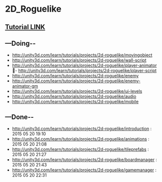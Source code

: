 # 2D_Roguelike

## [Tutorial LINK](http://unity3d.com/learn/tutorials/projects/2d-roguelike) ##

## —Doing-- ##

- http://unity3d.com/learn/tutorials/projects/2d-roguelike/movingobject
- http://unity3d.com/learn/tutorials/projects/2d-roguelike/wall-script
- http://unity3d.com/learn/tutorials/projects/2d-roguelike/player-animator
- http://unity3d.com/learn/tutorials/projects/2d-roguelike/player-script
- http://unity3d.com/learn/tutorials/projects/2d-roguelike/enemy
- http://unity3d.com/learn/tutorials/projects/2d-roguelike/enemy-animator-gm
- http://unity3d.com/learn/tutorials/projects/2d-roguelike/ui-levels
- http://unity3d.com/learn/tutorials/projects/2d-roguelike/audio
- http://unity3d.com/learn/tutorials/projects/2d-roguelike/mobile


## —Done-- ##

- http://unity3d.com/learn/tutorials/projects/2d-roguelike/introduction : 2015 05 20 19:10
- http://unity3d.com/learn/tutorials/projects/2d-roguelike/animations : 2015 05 20 21:08
- http://unity3d.com/learn/tutorials/projects/2d-roguelike/tileprefabs : 2015 05 20 21:27
- http://unity3d.com/learn/tutorials/projects/2d-roguelike/boardmanager : 2015 05 20 21:43
- http://unity3d.com/learn/tutorials/projects/2d-roguelike/gamemanager : 2015 05 20 22:31
